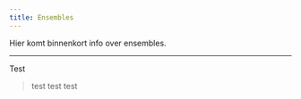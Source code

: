 ```yaml
---
title: Ensembles
---
```


Hier komt binnenkort info over ensembles.
<hr>
Test
<blockquote>
<p> test test test </p>
</blockquote>
